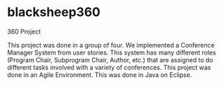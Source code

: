 # blacksheep360
360 Project

This project was done in a group of four. We implemented a Conference Manager System from user stories. This system has many different roles (Program Chair, Subprogram Chair, Author, etc.) that are assigned to do different tasks involved with a variety of conferences. This project was done in an Agile Environment. This was done in Java on Eclipse.

